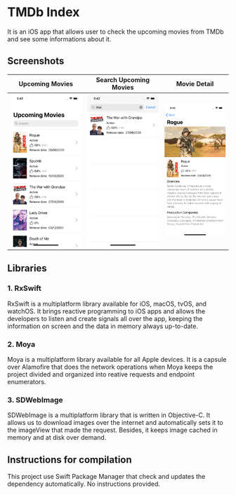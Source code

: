 # TMDb Index

It is an iOS app that allows user to check the upcoming movies from TMDb and see some informations about it.

## Screenshots

Upcoming Movies | Search Upcoming Movies | Movie Detail
----|----|----
![](/screenshots/UpcomingMovies.png) | ![](/screenshots/SearchUpcomingMovies.png) | ![](/screenshots/MovieDetail.png)

## Libraries

### 1. RxSwift

RxSwift is a multiplatform library available for iOS, macOS, tvOS, and watchOS. It brings reactive programming to iOS apps and allows the developers to listen and create signals all over the app, keeping the information on screen and the data in memory always up-to-date.

### 2. Moya

Moya is a multiplatform library available for all Apple devices. It is a capsule over Alamofire that does the network operations when Moya keeps the project divided and organized into reative requests and endpoint enumerators.

### 3. SDWebImage

SDWebImage is a multiplatform library that is written in Objective-C. It allows us to download images over the internet and automatically sets it to the imageView that made the request. Besides, it keeps image cached in memory and at disk over demand.

## Instructions for compilation

This project use Swift Package Manager that check and updates the dependency automatically. No instructions provided.
